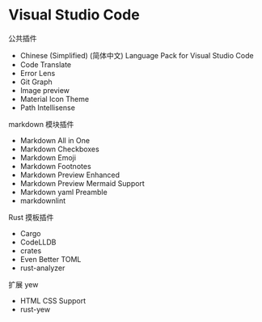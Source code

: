 # Visual Studio Code

公共插件

- Chinese (Simplified) (简体中文) Language Pack for Visual Studio Code
- Code Translate
- Error Lens
- Git Graph
- Image preview
- Material Icon Theme
- Path Intellisense

markdown 模块插件

- Markdown All in One
- Markdown Checkboxes
- Markdown Emoji
- Markdown Footnotes
- Markdown Preview Enhanced
- Markdown Preview Mermaid Support
- Markdown yaml Preamble
- markdownlint

Rust 摸板插件

- Cargo
- CodeLLDB
- crates
- Even Better TOML
- rust-analyzer

扩展 yew

- HTML CSS Support
- rust-yew
